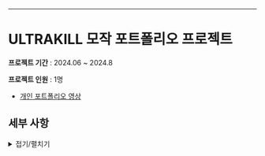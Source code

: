 -------------------------------

# ULTRAKILL 모작 포트폴리오 프로젝트
 **프로젝트 기간** 
 : 2024.06 ~ 2024.8

  **프로젝트 인원** 
 : 1명
 
-  [개인 포트폴리오 영상](https://www.youtube.com/watch?v=bpyLJ9WKLHo)


## 세부 사항
<details>
<summary>접기/펼치기</summary>

---------

# 목차
1. 개발 내역
   1. [플레이어](#1-1-플레이어)
      - 조작
      - 애니메이션
      - 공격
      - 피격/타격
   2. [카메라](#1-4-카메라)
      - 메인 카메라
   3. [몬스터](#1-5-몬스터)
      - Filth 몬스터
      - Stray 몬스터
      - Mannequin 몬스터
      - SwordMachine 보스 몬스터
      - V2 보스 몬스터
        
2. 트러블슈팅

---------

</details>
